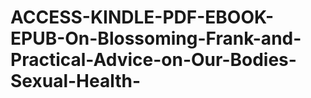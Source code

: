 # ACCESS-KINDLE-PDF-EBOOK-EPUB-On-Blossoming-Frank-and-Practical-Advice-on-Our-Bodies-Sexual-Health-